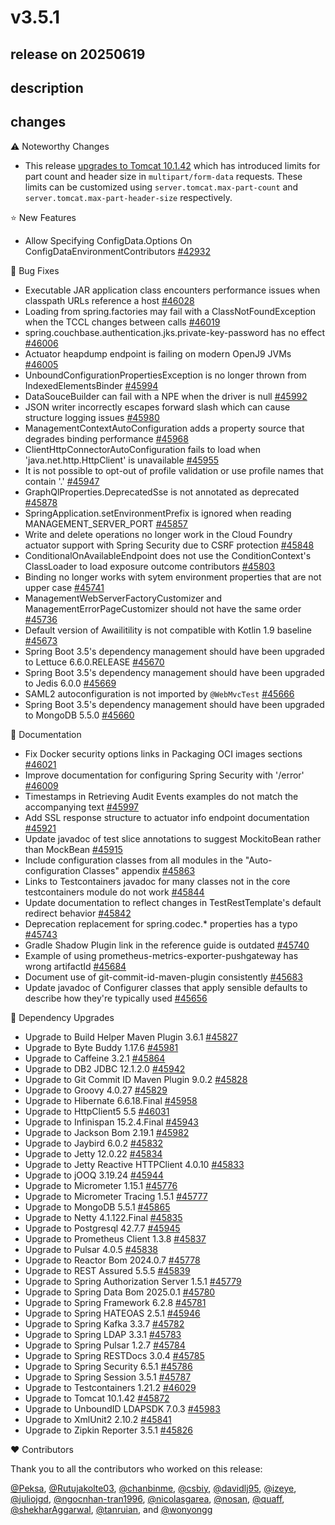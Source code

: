 # v3.5.1

## release on 20250619
## description
## changes
:warning: Noteworthy Changes

* This release <a href="https://github.com/spring-projects/spring-boot/issues/45872" data-hovercard-type="issue" data-hovercard-url="/spring-projects/spring-boot/issues/45872/hovercard">upgrades to Tomcat 10.1.42</a> which has introduced limits for part count and header size in <code>multipart/form-data</code> requests. These limits can be customized using <code>server.tomcat.max-part-count</code> and <code>server.tomcat.max-part-header-size</code> respectively.

⭐ New Features

* Allow Specifying ConfigData.Options On ConfigDataEnvironmentContributors <a href="https://github.com/spring-projects/spring-boot/issues/42932" data-hovercard-type="issue" data-hovercard-url="/spring-projects/spring-boot/issues/42932/hovercard">#42932</a>

🐞 Bug Fixes

* Executable JAR application class encounters performance issues when classpath URLs reference a host <a href="https://github.com/spring-projects/spring-boot/issues/46028" data-hovercard-type="issue" data-hovercard-url="/spring-projects/spring-boot/issues/46028/hovercard">#46028</a>
* Loading from spring.factories may fail with a ClassNotFoundException when the TCCL changes between calls <a href="https://github.com/spring-projects/spring-boot/issues/46019" data-hovercard-type="issue" data-hovercard-url="/spring-projects/spring-boot/issues/46019/hovercard">#46019</a>
* spring.couchbase.authentication.jks.private-key-password has no effect <a href="https://github.com/spring-projects/spring-boot/issues/46006" data-hovercard-type="issue" data-hovercard-url="/spring-projects/spring-boot/issues/46006/hovercard">#46006</a>
* Actuator heapdump endpoint is failing on modern OpenJ9 JVMs <a href="https://github.com/spring-projects/spring-boot/issues/46005" data-hovercard-type="issue" data-hovercard-url="/spring-projects/spring-boot/issues/46005/hovercard">#46005</a>
* UnboundConfigurationPropertiesException is no longer thrown from IndexedElementsBinder <a href="https://github.com/spring-projects/spring-boot/issues/45994" data-hovercard-type="issue" data-hovercard-url="/spring-projects/spring-boot/issues/45994/hovercard">#45994</a>
* DataSouceBuilder can fail with a NPE when the driver is null <a href="https://github.com/spring-projects/spring-boot/issues/45992" data-hovercard-type="issue" data-hovercard-url="/spring-projects/spring-boot/issues/45992/hovercard">#45992</a>
* JSON writer incorrectly escapes forward slash which can cause structure logging issues <a href="https://github.com/spring-projects/spring-boot/issues/45980" data-hovercard-type="issue" data-hovercard-url="/spring-projects/spring-boot/issues/45980/hovercard">#45980</a>
* ManagementContextAutoConfiguration adds a property source that degrades binding performance <a href="https://github.com/spring-projects/spring-boot/pull/45968" data-hovercard-type="pull_request" data-hovercard-url="/spring-projects/spring-boot/pull/45968/hovercard">#45968</a>
* ClientHttpConnectorAutoConfiguration fails to load when 'java.net.http.HttpClient' is unavailable <a href="https://github.com/spring-projects/spring-boot/issues/45955" data-hovercard-type="issue" data-hovercard-url="/spring-projects/spring-boot/issues/45955/hovercard">#45955</a>
* It is not possible to opt-out of profile validation or use profile names that contain '.' <a href="https://github.com/spring-projects/spring-boot/issues/45947" data-hovercard-type="issue" data-hovercard-url="/spring-projects/spring-boot/issues/45947/hovercard">#45947</a>
* GraphQlProperties.DeprecatedSse is not annotated as deprecated <a href="https://github.com/spring-projects/spring-boot/issues/45878" data-hovercard-type="issue" data-hovercard-url="/spring-projects/spring-boot/issues/45878/hovercard">#45878</a>
* SpringApplication.setEnvironmentPrefix is ignored when reading MANAGEMENT_SERVER_PORT <a href="https://github.com/spring-projects/spring-boot/issues/45857" data-hovercard-type="issue" data-hovercard-url="/spring-projects/spring-boot/issues/45857/hovercard">#45857</a>
* Write and delete operations no longer work in the Cloud Foundry actuator support with Spring Security due to CSRF protection <a href="https://github.com/spring-projects/spring-boot/issues/45848" data-hovercard-type="issue" data-hovercard-url="/spring-projects/spring-boot/issues/45848/hovercard">#45848</a>
* ConditionalOnAvailableEndpoint does not use the ConditionContext's ClassLoader to load exposure outcome contributors <a href="https://github.com/spring-projects/spring-boot/issues/45803" data-hovercard-type="issue" data-hovercard-url="/spring-projects/spring-boot/issues/45803/hovercard">#45803</a>
* Binding no longer works with sytem environment properties that are not upper case <a href="https://github.com/spring-projects/spring-boot/issues/45741" data-hovercard-type="issue" data-hovercard-url="/spring-projects/spring-boot/issues/45741/hovercard">#45741</a>
* ManagementWebServerFactoryCustomizer and ManagementErrorPageCustomizer should not have the same order <a href="https://github.com/spring-projects/spring-boot/issues/45736" data-hovercard-type="issue" data-hovercard-url="/spring-projects/spring-boot/issues/45736/hovercard">#45736</a>
* Default version of Awailitility is not compatible with Kotlin 1.9 baseline <a href="https://github.com/spring-projects/spring-boot/issues/45673" data-hovercard-type="issue" data-hovercard-url="/spring-projects/spring-boot/issues/45673/hovercard">#45673</a>
* Spring Boot 3.5's dependency management should have been upgraded to Lettuce 6.6.0.RELEASE <a href="https://github.com/spring-projects/spring-boot/issues/45670" data-hovercard-type="issue" data-hovercard-url="/spring-projects/spring-boot/issues/45670/hovercard">#45670</a>
* Spring Boot 3.5's dependency management should have been upgraded to Jedis 6.0.0 <a href="https://github.com/spring-projects/spring-boot/issues/45669" data-hovercard-type="issue" data-hovercard-url="/spring-projects/spring-boot/issues/45669/hovercard">#45669</a>
* SAML2 autoconfiguration is not imported by <code>@WebMvcTest</code> <a href="https://github.com/spring-projects/spring-boot/issues/45666" data-hovercard-type="issue" data-hovercard-url="/spring-projects/spring-boot/issues/45666/hovercard">#45666</a>
* Spring Boot 3.5's dependency management should have been upgraded to MongoDB 5.5.0 <a href="https://github.com/spring-projects/spring-boot/issues/45660" data-hovercard-type="issue" data-hovercard-url="/spring-projects/spring-boot/issues/45660/hovercard">#45660</a>

📔 Documentation

* Fix Docker security options links in Packaging OCI images sections <a href="https://github.com/spring-projects/spring-boot/issues/46021" data-hovercard-type="issue" data-hovercard-url="/spring-projects/spring-boot/issues/46021/hovercard">#46021</a>
* Improve documentation for configuring Spring Security with '/error' <a href="https://github.com/spring-projects/spring-boot/issues/46009" data-hovercard-type="issue" data-hovercard-url="/spring-projects/spring-boot/issues/46009/hovercard">#46009</a>
* Timestamps in Retrieving Audit Events examples do not match the accompanying text <a href="https://github.com/spring-projects/spring-boot/issues/45997" data-hovercard-type="issue" data-hovercard-url="/spring-projects/spring-boot/issues/45997/hovercard">#45997</a>
* Add SSL response structure to actuator info endpoint documentation <a href="https://github.com/spring-projects/spring-boot/issues/45921" data-hovercard-type="issue" data-hovercard-url="/spring-projects/spring-boot/issues/45921/hovercard">#45921</a>
* Update javadoc of test slice annotations to suggest MockitoBean rather than MockBean <a href="https://github.com/spring-projects/spring-boot/issues/45915" data-hovercard-type="issue" data-hovercard-url="/spring-projects/spring-boot/issues/45915/hovercard">#45915</a>
* Include configuration classes from all modules in the "Auto-configuration Classes" appendix <a href="https://github.com/spring-projects/spring-boot/issues/45863" data-hovercard-type="issue" data-hovercard-url="/spring-projects/spring-boot/issues/45863/hovercard">#45863</a>
* Links to Testcontainers javadoc for many classes not in the core testcontainers module do not work <a href="https://github.com/spring-projects/spring-boot/issues/45844" data-hovercard-type="issue" data-hovercard-url="/spring-projects/spring-boot/issues/45844/hovercard">#45844</a>
* Update documentation to reflect changes in TestRestTemplate's default redirect behavior <a href="https://github.com/spring-projects/spring-boot/issues/45842" data-hovercard-type="issue" data-hovercard-url="/spring-projects/spring-boot/issues/45842/hovercard">#45842</a>
* Deprecation replacement for spring.codec.* properties has a typo <a href="https://github.com/spring-projects/spring-boot/pull/45743" data-hovercard-type="pull_request" data-hovercard-url="/spring-projects/spring-boot/pull/45743/hovercard">#45743</a>
* Gradle Shadow Plugin link in the reference guide is outdated <a href="https://github.com/spring-projects/spring-boot/issues/45740" data-hovercard-type="issue" data-hovercard-url="/spring-projects/spring-boot/issues/45740/hovercard">#45740</a>
* Example of using prometheus-metrics-exporter-pushgateway has wrong artifactId <a href="https://github.com/spring-projects/spring-boot/pull/45684" data-hovercard-type="pull_request" data-hovercard-url="/spring-projects/spring-boot/pull/45684/hovercard">#45684</a>
* Document use of git-commit-id-maven-plugin consistently <a href="https://github.com/spring-projects/spring-boot/issues/45683" data-hovercard-type="issue" data-hovercard-url="/spring-projects/spring-boot/issues/45683/hovercard">#45683</a>
* Update javadoc of Configurer classes that apply sensible defaults to describe how they're typically used <a href="https://github.com/spring-projects/spring-boot/issues/45656" data-hovercard-type="issue" data-hovercard-url="/spring-projects/spring-boot/issues/45656/hovercard">#45656</a>

🔨 Dependency Upgrades

* Upgrade to Build Helper Maven Plugin 3.6.1 <a href="https://github.com/spring-projects/spring-boot/issues/45827" data-hovercard-type="issue" data-hovercard-url="/spring-projects/spring-boot/issues/45827/hovercard">#45827</a>
* Upgrade to Byte Buddy 1.17.6 <a href="https://github.com/spring-projects/spring-boot/issues/45981" data-hovercard-type="issue" data-hovercard-url="/spring-projects/spring-boot/issues/45981/hovercard">#45981</a>
* Upgrade to Caffeine 3.2.1 <a href="https://github.com/spring-projects/spring-boot/issues/45864" data-hovercard-type="issue" data-hovercard-url="/spring-projects/spring-boot/issues/45864/hovercard">#45864</a>
* Upgrade to DB2 JDBC 12.1.2.0 <a href="https://github.com/spring-projects/spring-boot/issues/45942" data-hovercard-type="issue" data-hovercard-url="/spring-projects/spring-boot/issues/45942/hovercard">#45942</a>
* Upgrade to Git Commit ID Maven Plugin 9.0.2 <a href="https://github.com/spring-projects/spring-boot/issues/45828" data-hovercard-type="issue" data-hovercard-url="/spring-projects/spring-boot/issues/45828/hovercard">#45828</a>
* Upgrade to Groovy 4.0.27 <a href="https://github.com/spring-projects/spring-boot/issues/45829" data-hovercard-type="issue" data-hovercard-url="/spring-projects/spring-boot/issues/45829/hovercard">#45829</a>
* Upgrade to Hibernate 6.6.18.Final <a href="https://github.com/spring-projects/spring-boot/issues/45958" data-hovercard-type="issue" data-hovercard-url="/spring-projects/spring-boot/issues/45958/hovercard">#45958</a>
* Upgrade to HttpClient5 5.5 <a href="https://github.com/spring-projects/spring-boot/issues/46031" data-hovercard-type="issue" data-hovercard-url="/spring-projects/spring-boot/issues/46031/hovercard">#46031</a>
* Upgrade to Infinispan 15.2.4.Final <a href="https://github.com/spring-projects/spring-boot/issues/45943" data-hovercard-type="issue" data-hovercard-url="/spring-projects/spring-boot/issues/45943/hovercard">#45943</a>
* Upgrade to Jackson Bom 2.19.1 <a href="https://github.com/spring-projects/spring-boot/issues/45982" data-hovercard-type="issue" data-hovercard-url="/spring-projects/spring-boot/issues/45982/hovercard">#45982</a>
* Upgrade to Jaybird 6.0.2 <a href="https://github.com/spring-projects/spring-boot/issues/45832" data-hovercard-type="issue" data-hovercard-url="/spring-projects/spring-boot/issues/45832/hovercard">#45832</a>
* Upgrade to Jetty 12.0.22 <a href="https://github.com/spring-projects/spring-boot/issues/45834" data-hovercard-type="issue" data-hovercard-url="/spring-projects/spring-boot/issues/45834/hovercard">#45834</a>
* Upgrade to Jetty Reactive HTTPClient 4.0.10 <a href="https://github.com/spring-projects/spring-boot/issues/45833" data-hovercard-type="issue" data-hovercard-url="/spring-projects/spring-boot/issues/45833/hovercard">#45833</a>
* Upgrade to jOOQ 3.19.24 <a href="https://github.com/spring-projects/spring-boot/issues/45944" data-hovercard-type="issue" data-hovercard-url="/spring-projects/spring-boot/issues/45944/hovercard">#45944</a>
* Upgrade to Micrometer 1.15.1 <a href="https://github.com/spring-projects/spring-boot/issues/45776" data-hovercard-type="issue" data-hovercard-url="/spring-projects/spring-boot/issues/45776/hovercard">#45776</a>
* Upgrade to Micrometer Tracing 1.5.1 <a href="https://github.com/spring-projects/spring-boot/issues/45777" data-hovercard-type="issue" data-hovercard-url="/spring-projects/spring-boot/issues/45777/hovercard">#45777</a>
* Upgrade to MongoDB 5.5.1 <a href="https://github.com/spring-projects/spring-boot/issues/45865" data-hovercard-type="issue" data-hovercard-url="/spring-projects/spring-boot/issues/45865/hovercard">#45865</a>
* Upgrade to Netty 4.1.122.Final <a href="https://github.com/spring-projects/spring-boot/issues/45835" data-hovercard-type="issue" data-hovercard-url="/spring-projects/spring-boot/issues/45835/hovercard">#45835</a>
* Upgrade to Postgresql 42.7.7 <a href="https://github.com/spring-projects/spring-boot/issues/45945" data-hovercard-type="issue" data-hovercard-url="/spring-projects/spring-boot/issues/45945/hovercard">#45945</a>
* Upgrade to Prometheus Client 1.3.8 <a href="https://github.com/spring-projects/spring-boot/issues/45837" data-hovercard-type="issue" data-hovercard-url="/spring-projects/spring-boot/issues/45837/hovercard">#45837</a>
* Upgrade to Pulsar 4.0.5 <a href="https://github.com/spring-projects/spring-boot/issues/45838" data-hovercard-type="issue" data-hovercard-url="/spring-projects/spring-boot/issues/45838/hovercard">#45838</a>
* Upgrade to Reactor Bom 2024.0.7 <a href="https://github.com/spring-projects/spring-boot/issues/45778" data-hovercard-type="issue" data-hovercard-url="/spring-projects/spring-boot/issues/45778/hovercard">#45778</a>
* Upgrade to REST Assured 5.5.5 <a href="https://github.com/spring-projects/spring-boot/issues/45839" data-hovercard-type="issue" data-hovercard-url="/spring-projects/spring-boot/issues/45839/hovercard">#45839</a>
* Upgrade to Spring Authorization Server 1.5.1 <a href="https://github.com/spring-projects/spring-boot/issues/45779" data-hovercard-type="issue" data-hovercard-url="/spring-projects/spring-boot/issues/45779/hovercard">#45779</a>
* Upgrade to Spring Data Bom 2025.0.1 <a href="https://github.com/spring-projects/spring-boot/issues/45780" data-hovercard-type="issue" data-hovercard-url="/spring-projects/spring-boot/issues/45780/hovercard">#45780</a>
* Upgrade to Spring Framework 6.2.8 <a href="https://github.com/spring-projects/spring-boot/issues/45781" data-hovercard-type="issue" data-hovercard-url="/spring-projects/spring-boot/issues/45781/hovercard">#45781</a>
* Upgrade to Spring HATEOAS 2.5.1 <a href="https://github.com/spring-projects/spring-boot/issues/45946" data-hovercard-type="issue" data-hovercard-url="/spring-projects/spring-boot/issues/45946/hovercard">#45946</a>
* Upgrade to Spring Kafka 3.3.7 <a href="https://github.com/spring-projects/spring-boot/issues/45782" data-hovercard-type="issue" data-hovercard-url="/spring-projects/spring-boot/issues/45782/hovercard">#45782</a>
* Upgrade to Spring LDAP 3.3.1 <a href="https://github.com/spring-projects/spring-boot/issues/45783" data-hovercard-type="issue" data-hovercard-url="/spring-projects/spring-boot/issues/45783/hovercard">#45783</a>
* Upgrade to Spring Pulsar 1.2.7 <a href="https://github.com/spring-projects/spring-boot/issues/45784" data-hovercard-type="issue" data-hovercard-url="/spring-projects/spring-boot/issues/45784/hovercard">#45784</a>
* Upgrade to Spring RESTDocs 3.0.4 <a href="https://github.com/spring-projects/spring-boot/issues/45785" data-hovercard-type="issue" data-hovercard-url="/spring-projects/spring-boot/issues/45785/hovercard">#45785</a>
* Upgrade to Spring Security 6.5.1 <a href="https://github.com/spring-projects/spring-boot/issues/45786" data-hovercard-type="issue" data-hovercard-url="/spring-projects/spring-boot/issues/45786/hovercard">#45786</a>
* Upgrade to Spring Session 3.5.1 <a href="https://github.com/spring-projects/spring-boot/issues/45787" data-hovercard-type="issue" data-hovercard-url="/spring-projects/spring-boot/issues/45787/hovercard">#45787</a>
* Upgrade to Testcontainers 1.21.2 <a href="https://github.com/spring-projects/spring-boot/issues/46029" data-hovercard-type="issue" data-hovercard-url="/spring-projects/spring-boot/issues/46029/hovercard">#46029</a>
* Upgrade to Tomcat 10.1.42 <a href="https://github.com/spring-projects/spring-boot/issues/45872" data-hovercard-type="issue" data-hovercard-url="/spring-projects/spring-boot/issues/45872/hovercard">#45872</a>
* Upgrade to UnboundID LDAPSDK 7.0.3 <a href="https://github.com/spring-projects/spring-boot/issues/45983" data-hovercard-type="issue" data-hovercard-url="/spring-projects/spring-boot/issues/45983/hovercard">#45983</a>
* Upgrade to XmlUnit2 2.10.2 <a href="https://github.com/spring-projects/spring-boot/issues/45841" data-hovercard-type="issue" data-hovercard-url="/spring-projects/spring-boot/issues/45841/hovercard">#45841</a>
* Upgrade to Zipkin Reporter 3.5.1 <a href="https://github.com/spring-projects/spring-boot/issues/45826" data-hovercard-type="issue" data-hovercard-url="/spring-projects/spring-boot/issues/45826/hovercard">#45826</a>

❤️ Contributors

Thank you to all the contributors who worked on this release:

<a class="user-mention notranslate" data-hovercard-type="user" data-hovercard-url="/users/Peksa/hovercard" data-octo-click="hovercard-link-click" data-octo-dimensions="link_type:self" href="https://github.com/Peksa">@Peksa</a>, <a class="user-mention notranslate" data-hovercard-type="user" data-hovercard-url="/users/Rutujakolte03/hovercard" data-octo-click="hovercard-link-click" data-octo-dimensions="link_type:self" href="https://github.com/Rutujakolte03">@Rutujakolte03</a>, <a class="user-mention notranslate" data-hovercard-type="user" data-hovercard-url="/users/chanbinme/hovercard" data-octo-click="hovercard-link-click" data-octo-dimensions="link_type:self" href="https://github.com/chanbinme">@chanbinme</a>, <a class="user-mention notranslate" data-hovercard-type="user" data-hovercard-url="/users/csbiy/hovercard" data-octo-click="hovercard-link-click" data-octo-dimensions="link_type:self" href="https://github.com/csbiy">@csbiy</a>, <a class="user-mention notranslate" data-hovercard-type="user" data-hovercard-url="/users/davidlj95/hovercard" data-octo-click="hovercard-link-click" data-octo-dimensions="link_type:self" href="https://github.com/davidlj95">@davidlj95</a>, <a class="user-mention notranslate" data-hovercard-type="user" data-hovercard-url="/users/izeye/hovercard" data-octo-click="hovercard-link-click" data-octo-dimensions="link_type:self" href="https://github.com/izeye">@izeye</a>, <a class="user-mention notranslate" data-hovercard-type="user" data-hovercard-url="/users/juliojgd/hovercard" data-octo-click="hovercard-link-click" data-octo-dimensions="link_type:self" href="https://github.com/juliojgd">@juliojgd</a>, <a class="user-mention notranslate" data-hovercard-type="user" data-hovercard-url="/users/ngocnhan-tran1996/hovercard" data-octo-click="hovercard-link-click" data-octo-dimensions="link_type:self" href="https://github.com/ngocnhan-tran1996">@ngocnhan-tran1996</a>, <a class="user-mention notranslate" data-hovercard-type="user" data-hovercard-url="/users/nicolasgarea/hovercard" data-octo-click="hovercard-link-click" data-octo-dimensions="link_type:self" href="https://github.com/nicolasgarea">@nicolasgarea</a>, <a class="user-mention notranslate" data-hovercard-type="user" data-hovercard-url="/users/nosan/hovercard" data-octo-click="hovercard-link-click" data-octo-dimensions="link_type:self" href="https://github.com/nosan">@nosan</a>, <a class="user-mention notranslate" data-hovercard-type="user" data-hovercard-url="/users/quaff/hovercard" data-octo-click="hovercard-link-click" data-octo-dimensions="link_type:self" href="https://github.com/quaff">@quaff</a>, <a class="user-mention notranslate" data-hovercard-type="user" data-hovercard-url="/users/shekharAggarwal/hovercard" data-octo-click="hovercard-link-click" data-octo-dimensions="link_type:self" href="https://github.com/shekharAggarwal">@shekharAggarwal</a>, <a class="user-mention notranslate" data-hovercard-type="user" data-hovercard-url="/users/tanruian/hovercard" data-octo-click="hovercard-link-click" data-octo-dimensions="link_type:self" href="https://github.com/tanruian">@tanruian</a>, and <a class="user-mention notranslate" data-hovercard-type="user" data-hovercard-url="/users/wonyongg/hovercard" data-octo-click="hovercard-link-click" data-octo-dimensions="link_type:self" href="https://github.com/wonyongg">@wonyongg</a>

